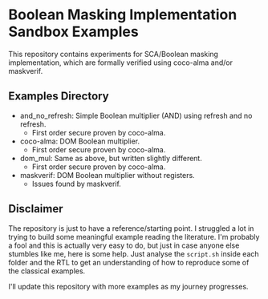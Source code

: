 # Boolean Masking Implementation Sandbox Examples
This repository contains experiments for SCA/Boolean masking implementation, which
are formally verified using coco-alma and/or maskverif.

## Examples Directory
- and_no_refresh: Simple Boolean multiplier (AND) using refresh and no refresh. 
	* First order secure proven by coco-alma.
- coco-alma: DOM Boolean multiplier.
	* First order secure proven by coco-alma.
- dom_mul: Same as above, but written slightly different.
	* First order secure proven by coco-alma.
- maskverif: DOM Boolean multiplier without registers.
	* Issues found by maskverif.

## Disclaimer
The repository is just to have a reference/starting point. I struggled a 
lot in trying to build some meaningful example reading the literature. 
I'm probably a fool and this is actually very easy to do, but just in
case anyone else stumbles like me, here is some help. Just analyse
the `script.sh` inside each folder and the RTL to get an understanding
of how to reproduce some of the classical examples.

I'll update this repository with more examples as my journey progresses.

